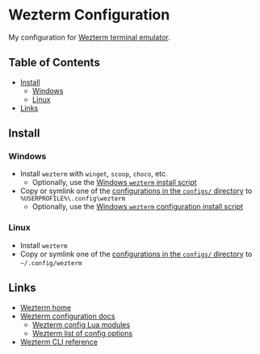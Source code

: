 # Wezterm Configuration <!-- omit in toc -->

My configuration for [Wezterm terminal emulator](https://wezterm.org).

## Table of Contents <!-- omit in toc -->

- [Install](#install)
  - [Windows](#windows)
  - [Linux](#linux)
- [Links](#links)

## Install

### Windows

- Install `wezterm` with `winget`, `scoop`, `choco`, etc.
  - Optionally, use the [Windows `wezterm` install script](./scripts/windows/install-wezterm.ps1)
- Copy or symlink one of the [configurations in the `configs/` directory](./configs/) to `%USERPROFILE%\.config\wezterm`
  - Optionally, use the [Windows `wezterm` configuration install script](./scripts/windows/install-wezterm-config.ps1)

### Linux

- Install `wezterm`
- Copy or symlink one of the [configurations in the `configs/` directory](./configs) to `~/.config/wezterm`

## Links

- [Wezterm home](https://wezterm.org)
- [Wezterm configuration docs](https://wezterm.org/config/files.html)
  - [Wezterm config Lua modules](https://wezterm.org/config/files.html#making-your-own-lua-modules)
  - [Wezterm list of config options](https://wezterm.org/config/lua/config/index.html)
- [Wezterm CLI reference](https://wezterm.org/cli/general.html)
